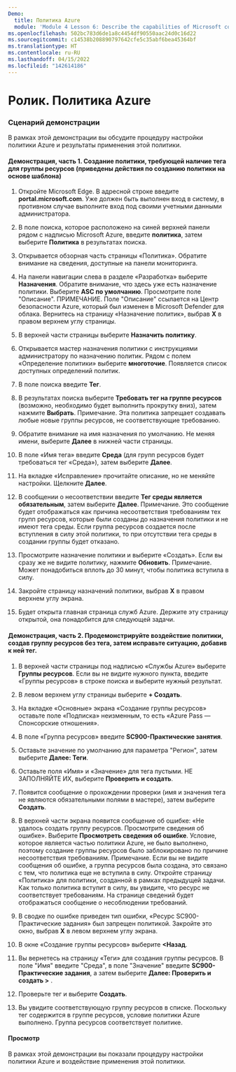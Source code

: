 ```yaml
---
Demo:
  title: Политика Azure
  module: 'Module 4 Lesson 6: Describe the capabilities of Microsoft compliance solutions: Describe Azure Policy'
ms.openlocfilehash: 502bc783d6de1a8c4454df90550aac24d0c16d22
ms.sourcegitcommit: c14538b208890797642cfe5c35abf6bea45364bf
ms.translationtype: HT
ms.contentlocale: ru-RU
ms.lasthandoff: 04/15/2022
ms.locfileid: "142614186"
---
```

# <a name="demo-azure-policy"></a>Ролик. Политика Azure

### <a name="demo-scenario"></a>Сценарий демонстрации
В рамках этой демонстрации вы обсудите процедуру настройки политики Azure и результаты применения этой политики.

#### <a name="demo-part-1-create-a-policy-to-require-a-tag-on-a-resource-group-shows-steps-to-create-a-policy-from-a-template"></a>Демонстрация, часть 1. Создание политики, требующей наличие тега для группы ресурсов (приведены действия по созданию политики на основе шаблона)

1. Откройте Microsoft Edge. В адресной строке введите **portal.microsoft.com**.  Уже должен быть выполнен вход в систему, в противном случае выполните вход под своими учетными данными администратора.

1. В поле поиска, которое расположено на синей верхней панели рядом с надписью Microsoft Azure, введите **политика**, затем выберите **Политика** в результатах поиска.

1. Открывается обзорная часть страницы «Политика». Обратите внимание на сведения, доступные на панели мониторинга.

1. На панели навигации слева в разделе «Разработка» выберите **Назначения**.  Обратите внимание, что здесь уже есть назначение политики. Выберите **ASC по умолчанию**.  Просмотрите поле "Описание". ПРИМЕЧАНИЕ. Поле "Описание" ссылается на Центр безопасности Azure, который был изменен в Microsoft Defender для облака.  Вернитесь на страницу «Назначение политик», выбрав **X** в правом верхнем углу страницы.

1. В верхней части страницы выберите **Назначить политику**.

1. Открывается мастер назначения политики с инструкциями администратору по назначению политик.  Рядом с полем «Определение политики» выберите **многоточие**.  Появляется список доступных определений политик.  

1. В поле поиска введите **Тег**.

1. В результатах поиска выберите **Требовать тег на группе ресурсов** (возможно, необходимо будет выполнить прокрутку вниз), затем нажмите **Выбрать**.  Примечание. Эта политика запрещает создавать любые новые группы ресурсов, не соответствующие требованию.  

1. Обратите внимание на имя назначения по умолчанию.  Не меняя имени, выберите **Далее** в нижней части страницы.

1. В поле «Имя тега» введите **Среда** (для групп ресурсов будет требоваться тег «Среда»), затем выберите **Далее**.  

1. На вкладке «Исправление» прочитайте описание, но не меняйте настройки. Щелкните **Далее**.

1. В сообщении о несоответствии введите **Тег среды является обязательным**, затем выберите **Далее**. Примечание. Это сообщение будет отображаться как причина несоответствия требованиям тех групп ресурсов, которые были созданы до назначения политики и не имеют тега среды.  Если группа ресурсов создается после вступления в силу этой политики, то при отсутствии тега среды в создании группы будет отказано.

1. Просмотрите назначение политики и выберите «Создать».  Если вы сразу же не видите политику, нажмите **Обновить**. Примечание. Может понадобиться вплоть до 30 минут, чтобы политика вступила в силу.

1. Закройте страницу назначений политики, выбрав **X** в правом верхнем углу экрана.

1. Будет открыта главная страница служб Azure.  Держите эту страницу открытой, она понадобится для следующей задачи.

#### <a name="demo-part-2--show-the-impact-of-the-policy-by-creating-a-resource-group-without-a-tag-then-fix-it-to-have-a-tag"></a>Демонстрация, часть 2.  Продемонстрируйте воздействие политики, создав группу ресурсов без тега, затем исправьте ситуацию, добавив к ней тег.

1. В верхней части страницы под надписью «Службы Azure» выберите **Группы ресурсов**. Если вы не видите нужного пункта, введите «Группы ресурсов» в строке поиска и выберите нужный результат.

1. В левом верхнем углу страницы выберите **+ Создать**.

1. На вкладке «Основные» экрана «Создание группы ресурсов» оставьте поле «Подписка» неизменным, то есть «Azure Pass — Спонсорские отношения».

1. В поле «Группа ресурсов» введите **SC900-Практические занятия**.

1. Оставьте значение по умолчанию для параметра "Регион", затем выберите **Далее: Теги**.

1. Оставьте поля «Имя» и «Значение» для тега пустыми.  НЕ ЗАПОЛНЯЙТЕ ИХ, выберите **Проверить и создать**.

1. Появится сообщение о прохождении проверки (имя и значения тега не являются обязательными полями в мастере), затем выберите **Создать**.

1. В верхней части экрана появится сообщение об ошибке: «Не удалось создать группу ресурсов. Просмотрите сведения об ошибке».  Выберите **Просмотреть сведения об ошибке**. Условие, которое является частью политики Azure, не было выполнено, поэтому создание группы ресурсов было заблокировано по причине несоответствия требованиям. Примечание. Если вы не видите сообщения об ошибке, а группа ресурсов была создана, это связано с тем, что политика еще не вступила в силу.  Откройте страницу «Политика» для политики, созданной в рамках предыдущей задачи. Как только политика вступит в силу, вы увидите, что ресурс не соответствует требованиям.  На странице сведений будет отображаться сообщение о несоблюдении требований.

1. В сводке по ошибке приведен тип ошибки, «Ресурс SC900-Практические задания» был запрещен политикой.  Закройте это окно, выбрав **X** в левом верхнем углу экрана.

1. В окне «Создание группы ресурсов» выберите **<Назад**.

1. Вы вернетесь на страницу «Теги» для создания группы ресурсов.  В поле "Имя" введите "Среда", в поле "Значение" введите **SC900-Практические задания**, а затем выберите **Далее: Проверить и создать >** .

1. Проверьте тег и выберите **Создать**.

1. Вы увидите соответствующую группу ресурсов в списке.  Поскольку тег содержится в группе ресурсов, условие политики Azure выполнено.  Группа ресурсов соответствует политике.

#### <a name="review"></a>Просмотр

В рамках этой демонстрации вы показали процедуру настройки политики Azure и воздействие применения этой политики.
